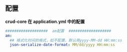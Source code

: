 ## 配置
**crud-core 在 application.yml 中的配置** 

```yaml
###################  am配置  ###################
am:
  ## 格式化时间的格式，如不配置，默认用yyyy-MM-dd HH:mm:ss
  json-serialize-date-format: MM/dd/yyyy HH:mm:ss
```
